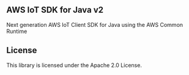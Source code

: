## AWS IoT SDK for Java v2

Next generation AWS IoT Client SDK for Java using the AWS Common Runtime

## License

This library is licensed under the Apache 2.0 License. 
